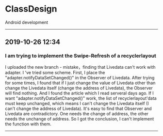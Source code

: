 # ClassDesign

Android development
____________

## 2019-10-26 12:34

### I am trying to implement the Swipe-Refresh of a recyclerlayout

I uploaded the new branch - mistake，finding that Livedata can't work with adapter. I 've tried some scheme.
First, I place the "adapter.notifyDataSetChanged()" in the Observer of Livedata. After trying for some times, I found that if I just change the value of Livedata other than change the Livedata itself (change the address of Livedata), the Observer will find nothing.
And I found the article which I read serveral days ago. If I want "adapter.notifyDataSetChanged()" work, the list of recyclerlayout'data must keep unchanged, which means I can't change the Livedata itself (I can't change the address of Livedata).
It's easy to find that Observer and Livedata are contradictory. One needs the change of address, the other needs the unchange of address.
So I got the conclusion, I can't implement the function with them.

--------------------